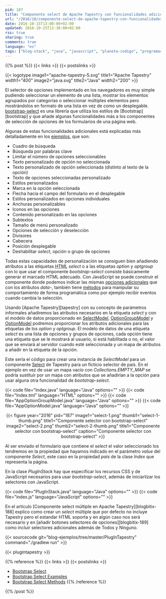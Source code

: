 ```yaml
---
pid: 187
title: "Componente select de Apache Tapestry con funcionalidades adicionales usando bootstrap-select"
url: "/2016/10/componente-select-de-apache-tapestry-con-funcionalidades-adicionales-usando-bootstrap-select/"
date: 2016-10-15T13:00:00+02:00
updated: 2016-10-25T12:30:00+02:00
rss: true
sharing: true
comments: true
language: "es"
tags: ["blog-stack", "java", "javascript", "planeta-codigo", "programacion", "software", "tapestry"]
---
```


{{% post %}}
{{< links >}}
{{< postslinks >}}

{{< logotype image1="apache-tapestry-5.svg" title1="Apache Tapestry" width1="400" image2="java.svg" title2="Java" width2="200" >}}

El selector de opciones implementado en los navegadores es muy simple pudiendo seleccionar un elemento de una lista, mostrar los elementos agrupados por categorías o seleccionar múltiples elementos pero mostrándolos en formato de una lista en vez de como un desplegable. [bootstrap-select](https://silviomoreto.github.io/bootstrap-select/) es una librería que utiliza los estilos de [Bootstrap][bootstrap] y que añade algunas funcionalidades más a los componentes de selección de opciones de los formularios de una página web.

Algunas de estas funcionalidades adicionales está explicadas más detalladamente en los [ejemplos](https://silviomoreto.github.io/bootstrap-select/examples/), que son:

* Cuadro de búsqueda
* Búsqueda por palabras clave
* Limitar el número de opciones seleccionables
* Texto personalizado de opción no seleccionada
* Texto personalizado de opción seleccionada (distinto al texto de la opción)
* Texto de opciones seleccionadas personalizado
* Estilos personalizados
* Marca en la opción seleccionada
* Flecha hacia el campo del formulario en el desplegable
* Estilos  personalizados en opciones individuales
* Anchuras personalizables
* Iconos en las opciones
* Contenido personalizado en las opciones
* Subtextos
* Tamaño de menú personalizado
* Opciones de selección y deselección
* Divisores
* Cabecera
* Posición desplegable
* Deshabilitar _select_, opción o grupo de opciones

Todas estas capacidades de personalización se consiguen bien añadiendo atributos a las etiquetas <abbr title="HyperText Markup Language">HTML</abbr> _select_ o a las etiquetas _option_ y _optgroup_ con lo que usar el componente _bootstrap-select_ consiste básicamente generar el marcado HTML adecuado. Con JavaScript se puede construir el componente donde podemos indicar las mismas [opciones adicionales](https://silviomoreto.github.io/bootstrap-select/options/) que con los atributos _data-_, también tiene [métodos](https://silviomoreto.github.io/bootstrap-select/methods/) para manipular su comportamiento de forma programática como por ejemplo recibir eventos cuando cambia la selección.

Usando [Apache Tapestry][tapestry] con su concepto de parámetros informales añadiremos las atributos necesarios en la etiqueta _select_ y con el modelo de datos proporcionado en [SelectModel](https://tapestry.apache.org/current/apidocs/org/apache/tapestry5/SelectModel.html), [OptionGroupModel](https://tapestry.apache.org/current/apidocs/org/apache/tapestry5/OptionGroupModel.html) y [OptionModel](https://tapestry.apache.org/current/apidocs/org/apache/tapestry5/OptionModel.html) podremos proporcionar los atributos adicionales para las etiquetas de los _option_ y _optgroup_. El modelo de datos de una etiqueta _select_ es una lista de opciones y grupos de opciones, cada opción tiene una etiqueta que se le mostrará al usuario, si está habilitada o no, el valor que se enviará al servidor cuando esté seleccionada y un mapa de atributos a añadir en la etiqueta de la opción.

Este sería el código para crear una instancia de _SelectModel_ para un componente [Select](https://tapestry.apache.org/current/apidocs/org/apache/tapestry5/corelib/components/Select.html) de Tapestry para un ficticio selector de país. En el ejemplo en vez de usar un mapa vacío con _Collections.EMPTY\_MAP_ se podría sustituir por un mapa con atributos que se añadirían a la opción para usar alguna otra funcionalidad de _bootstrap-select_.

{{< code file="Index.java" language="Java" options="" >}}
{{< code file="Index.tml" language="HTML" options="" >}}
{{< code file="AppOptionGroupModel.java" language="Java" options="" >}}
{{< code file="AppOptionModel.java" language="Java" options="" >}}

<div class="media" style="text-align: center;">
    {{< figure year="2016" pid="187"
        image1="select-1.png" thumb1="select-1-thumb.png" title1="Componente selector con bootstrap-select"
        image2="select-2.png" thumb2="select-2-thumb.png" title1="Componente selector con bootstrap-select"
        caption="Componente selector con bootstrap-select" >}}
</div>

Al ser enviado el formulario que contiene el _select_ el valor seleccionado los tendremos en la propiedad que hayamos indicado en el parámetro _value_ del componente _Select_, este caso en la propiedad _pais_ de la clase _Index_ que representa la página.

En la clase _PlugInStack_ hay que especificar los recursos CSS y de JavaScript necesarios para usar _bootstrap-select_, además de iniciarlizar los selectores con JavaScript.

{{< code file="PlugInStack.java" language="Java" options="" >}}
{{< code file="index.js" language="JavaScript" options="" >}}

En el artículo [Componente select múltiple en Apache Tapestry][blogbitix-188] explico como crear un _select_ múltiple que por defecto no incluye Tapestry pero el estandar HTML soporta y en algún caso nos será necesario y en [añadir botones selectores de opciones][blogbitix-189] como incluir selectores adicionales además de Todos y Ninguno.

{{< sourcecode git="blog-ejemplos/tree/master/PlugInTapestry" command="./gradlew run" >}}

{{< plugintapestry >}}

{{% reference %}}
{{< links >}}
{{< postslinks >}}
* [Bootstrap Select](https://silviomoreto.github.io/bootstrap-select/)
* [Bootstrap Select Examples](https://silviomoreto.github.io/bootstrap-select/examples/)
* [Bootstrap Select Methods](https://silviomoreto.github.io/bootstrap-select/methods/)
{{% /reference %}}

{{% /post %}}
